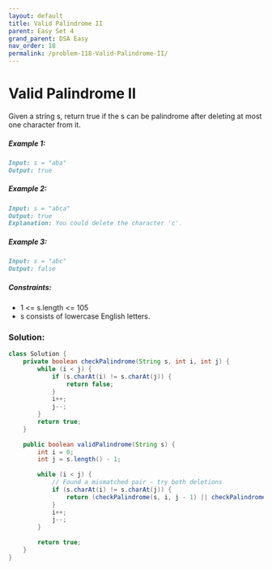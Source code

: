 ```yaml
---
layout: default
title: Valid Palindrome II
parent: Easy Set 4
grand_parent: DSA Easy
nav_order: 18
permalink: /problem-118-Valid-Palindrome-II/
---
```

# Valid Palindrome II
Given a string s, return true if the s can be palindrome after deleting at most one character from it.

##### Example 1:
```markdown
Input: s = "aba"
Output: true
```
##### Example 2:
```markdown
Input: s = "abca"
Output: true
Explanation: You could delete the character 'c'.
```
##### Example 3:
```markdown
Input: s = "abc"
Output: false
```
##### Constraints:
* 1 <= s.length <= 105
* s consists of lowercase English letters.

### Solution:
```java
class Solution {
    private boolean checkPalindrome(String s, int i, int j) {
        while (i < j) {
            if (s.charAt(i) != s.charAt(j)) {
                return false;
            }
            i++;
            j--;
        }
        return true;
    }
    
    public boolean validPalindrome(String s) {
        int i = 0;
        int j = s.length() - 1;
        
        while (i < j) {
            // Found a mismatched pair - try both deletions
            if (s.charAt(i) != s.charAt(j)) {
                return (checkPalindrome(s, i, j - 1) || checkPalindrome(s, i + 1, j));
            } 
            i++;
            j--;
        }
        
        return true;
    }
}
```
